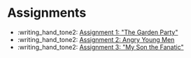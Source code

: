 # Assignments

- :writing_hand_tone2: [Assignment 1: "The Garden Party"](assignments/assignment-mansfield.md)
- :writing_hand_tone2: [Assignment 2: Angry Young Men](assignments/assignment-angry.md)
- :writing_hand_tone2: [Assignment 3: "My Son the Fanatic"](assignments/assignment-kureishi.md)